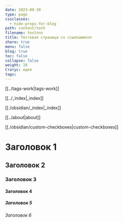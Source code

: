 ```yaml
---
date: 2023-09-30
type: page
cssclasses:
  - hide-props-for-blog
path: content/tech
filename: testnnn
title: Тестовая страница со ссылкамиnnn
share: true
menu: false
blog: true
toc: false
collapse: false
weight: 10
Статус: идея
tags:
---
```


[[../tags-work|tags-work]]

[[../_index|_index]]

[[./obsidian/_index|_index]]

[[../about|about]]

[[./obsidian/custom-checkboxes|custom-checkboxes]]

# Заголовок 1
## Заголовок 2
### Заголовок 3
#### Заголовок 4
##### Заголовок 5
###### Заголовок 6
